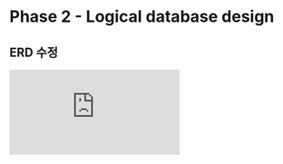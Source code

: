 # Phase 2 - Logical database design
## ERD 수정
![ER_phase2_최종.pdf](https://github.com/sapiens2000/DB_3_TEAM_PROJECT/files/7613734/ER_phase2_.pdf)

